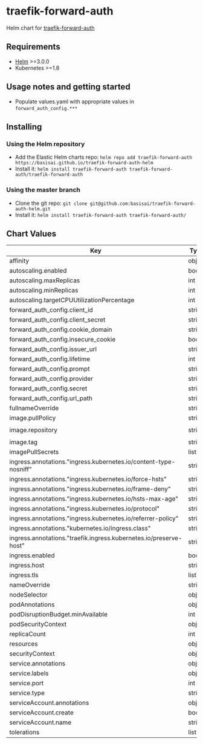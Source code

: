# traefik-forward-auth

Helm chart for [traefik-forward-auth](https://github.com/thomseddon/traefik-forward-auth)

## Requirements

* [Helm](https://helm.sh/) >=3.0.0
* Kubernetes >=1.8

## Usage notes and getting started

* Populate values.yaml with appropriate values in `forward_auth_config.***`

## Installing

### Using the Helm repository

- Add the Elastic Helm charts repo: `helm repo add traefik-forward-auth https://basisai.github.io/traefik-forward-auth-helm`
- Install it: `helm install traefik-forward-auth traefik-forward-auth/traefik-forward-auth`

### Using the master branch

- Clone the git repo: `git clone git@github.com:basisai/traefik-forward-auth-helm.git`
- Install it: `helm install traefik-forward-auth traefik-forward-auth/`

## Chart Values

| Key | Type | Default | Description |
|-----|------|---------|-------------|
| affinity | object | `{}` |  |
| autoscaling.enabled | bool | `false` |  |
| autoscaling.maxReplicas | int | `3` |  |
| autoscaling.minReplicas | int | `1` |  |
| autoscaling.targetCPUUtilizationPercentage | int | `80` |  |
| forward_auth_config.client_id | string | `"fixme"` |  |
| forward_auth_config.client_secret | string | `""` |  |
| forward_auth_config.cookie_domain | string | `"example.bdrk.ai"` |  |
| forward_auth_config.insecure_cookie | bool | `false` |  |
| forward_auth_config.issuer_url | string | `"https://example.auth0.com/"` |  |
| forward_auth_config.lifetime | int | `36000` |  |
| forward_auth_config.prompt | string | `""` |  |
| forward_auth_config.provider | string | `"oidc"` |  |
| forward_auth_config.secret | string | `""` |  |
| forward_auth_config.url_path | string | `"/_oauth"` |  |
| fullnameOverride | string | `""` |  |
| image.pullPolicy | string | `"IfNotPresent"` |  |
| image.repository | string | `"thomseddon/traefik-forward-auth"` |  |
| image.tag | string | `""` |  |
| imagePullSecrets | list | `[]` |  |
| ingress.annotations."ingress.kubernetes.io/content-type-nosniff" | string | `"true"` |  |
| ingress.annotations."ingress.kubernetes.io/force-hsts" | string | `"true"` |  |
| ingress.annotations."ingress.kubernetes.io/frame-deny" | string | `"true"` |  |
| ingress.annotations."ingress.kubernetes.io/hsts-max-age" | string | `"315360000"` |  |
| ingress.annotations."ingress.kubernetes.io/protocol" | string | `"http"` |  |
| ingress.annotations."ingress.kubernetes.io/referrer-policy" | string | `"strict-origin"` |  |
| ingress.annotations."kubernetes.io/ingress.class" | string | `"traefik"` |  |
| ingress.annotations."traefik.ingress.kubernetes.io/preserve-host" | string | `"true"` |  |
| ingress.enabled | bool | `false` |  |
| ingress.host | string | `"auth.example.bdrk.ai"` |  |
| ingress.tls | list | `[]` |  |
| nameOverride | string | `""` |  |
| nodeSelector | object | `{}` |  |
| podAnnotations | object | `{}` |  |
| podDisruptionBudget.minAvailable | int | `1` |  |
| podSecurityContext | object | `{}` |  |
| replicaCount | int | `1` |  |
| resources | object | `{}` |  |
| securityContext | object | `{}` |  |
| service.annotations | object | `{}` |  |
| service.labels | object | `{}` |  |
| service.port | int | `80` |  |
| service.type | string | `"ClusterIP"` |  |
| serviceAccount.annotations | object | `{}` |  |
| serviceAccount.create | bool | `true` |  |
| serviceAccount.name | string | `""` |  |
| tolerations | list | `[]` |  |
